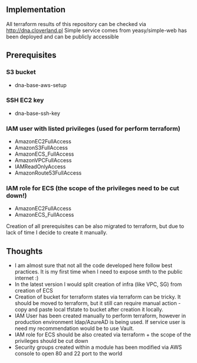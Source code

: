 ## Implementation

All terraform results of this repository can be checked via http://dna.cloverland.pl
Simple service comes from yeasy/simple-web has been deployed and can be publicly accessible 

## Prerequisites

### S3 bucket 
- dna-base-aws-setup

### SSH EC2 key
- dna-base-ssh-key

### IAM user with listed privileges (used for perform terraform)
- AmazonEC2FullAccess
- AmazonS3FullAccess
- AmazonECS_FullAccess
- AmazonVPCFullAccess
- IAMReadOnlyAccess
- AmazonRoute53FullAccess 

### IAM role for ECS (the scope of the privileges need to be cut down!)
- AmazonEC2FullAccess
- AmazonECS_FullAccess

Creation of all prerequisites can be also migrated to terraform, but due to lack of time I decide to create it manually.


## Thoughts

- I am almost sure that not all the code developed here follow best practices. It is my first time when I need to expose smth to the public internet :)
- In the latest version I would split creation of infra (like VPC, SG) from creation of ECS
- Creation of bucket for terraform states via terraform can be tricky. It should be moved to terraform, but it still can require manual action - copy and paste local tfstate to bucket after creation it locally.
- IAM User has been created manually to perform terraform, however in production environment ldap/AzureAD is being used. If service user is need my recommendation would be to use Vault.
- IAM role for ECS should be also created via terraform + the scope of the privileges should be cut down
- Security groups created within a module has been modified via AWS console to open 80 and 22 port to the world
